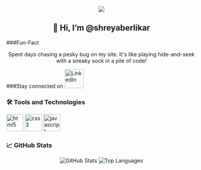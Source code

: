 
<p align="center">
  <img src="https://capsule-render.vercel.app/api?text=Welcome!&animation=fadeIn&type=waving&color=gradient&height=100"/>
</p>
<h2 align="center">👋 Hi, I’m @shreyaberlikar</h2>

###Fun-Fact
<p align="center" class="fun-fact">
  Spent days chasing a pesky bug on my site. It's like playing hide-and-seek with a sneaky sock in a pile of code!
</p>
  
<p align="left">
  ###Stay connected on
  <a href="https://www.linkedin.com/in/shreya-berlikar">
    <img height="50" src="https://cdn.jsdelivr.net/gh/devicons/devicon/icons/linkedin/linkedin-original.svg" alt="LinkedIn"/>
  </a>
</p>


### 🛠️ Tools and Technologies
<p align="left">
  <img src="https://cdn.jsdelivr.net/gh/devicons/devicon/icons/html5/html5-original.svg" alt="html5" width="45" height="45"/>
  <img src="https://cdn.jsdelivr.net/gh/devicons/devicon/icons/css3/css3-original.svg" alt="css3" width="45" height="45"/>
  <img src="https://cdn.jsdelivr.net/gh/devicons/devicon/icons/javascript/javascript-original.svg" alt="javascript" width="45" height="45"/>
</p>

### 📈 GitHub Stats
<p align="center">
  <img src="https://github-readme-stats.vercel.app/api?username=shreyaberlikar&show_icons=true&theme=radical" alt="GitHub Stats"/>
  <img src="https://github-readme-stats.vercel.app/api/top-langs/?username=shreyaberlikar&layout=compact&theme=radical" alt="Top Languages"/>
</p>

